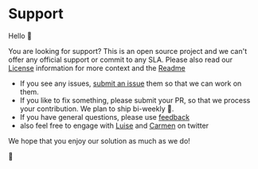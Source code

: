 # Support

Hello 👋

You are looking for support? This is an open source project and we can't offer any official support or commit to any SLA. Please also read our [License](https://github.com/ProvisionGenie/ProvisionGenie/blob/main/LICENSE.md) information for more context and the [Readme](https://github.com/ProvisionGenie/ProvisionGenie/blob/main/README.md)

* If you see any issues, [submit an issue](https://github.com/ProvisionGenie/ProvisionGenie/issues/new/choose) them so that we can work on them.
* If you like to fix something, please submit your PR, so that we process your contribution. We plan to ship bi-weekly 🚢.
* If you have general questions, please use [feedback](https://github.com/ProvisionGenie/ProvisionGenie/issues/new?assignees=&labels=&template=feedback.md&title=)
* also feel free to engage with [Luise](https://twitter.com/LuiseFreese) and [Carmen](https://www.twitter.com/carmenysewijn) on twitter

We hope that you enjoy our solution as much as we do!

💖
